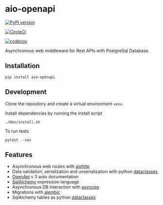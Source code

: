 # aio-openapi

[![PyPI version](https://badge.fury.io/py/aio-openapi.svg)](https://badge.fury.io/py/aio-openapi)

[![CircleCI](https://circleci.com/gh/lendingblock/aio-openapi.svg?style=svg)](https://circleci.com/gh/lendingblock/aio-openapi)

[![codecov](https://codecov.io/gh/lendingblock/aio-openapi/branch/master/graph/badge.svg)](https://codecov.io/gh/lendingblock/aio-openapi)

Asynchronous web middleware for Rest APIs with PostgreSql Database.

## Installation
```
pip install aio-openapi
```

## Development

Clone the repository and create a virtual environment `venv`.

Install dependencies by running the install script
```
./dev/install.sh
```
To run tests
```
pytest --cov
```

## Features

* Asynchronous web routes with [aiohttp][]
* Data validation, serialization and unserialization with python [dataclasses][]
* [OpenApi](https://www.openapis.org/) v 3 auto documentation
* [SqlAlchemy](https://www.sqlalchemy.org/) expression language
* Asynchronous DB interaction with [asyncpg][]
* Migrations with [alembic][]
* SqlAlchemy tables as python [dataclasses][]


[aiohttp]: https://aiohttp.readthedocs.io/en/stable/
[asyncpg]: https://github.com/MagicStack/asyncpg
[dataclasses]: https://docs.python.org/3/library/dataclasses.html
[alembic]: http://alembic.zzzcomputing.com/en/latest/
